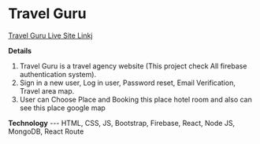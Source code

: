 # Travel Guru

[Travel Guru Live Site Linkj](https://travel-guru-simple.web.app/)

**Details**

1. Travel Guru is a travel agency website (This project check All firebase authentication system).
2. Sign in a new user, Log in user, Password reset, Email Verification, Travel area map.
3. User can Choose Place and Booking this place hotel room and also can see this place google map


**Technology** 
--- HTML, CSS, JS, Bootstrap, Firebase, React, Node JS, MongoDB, React Route
